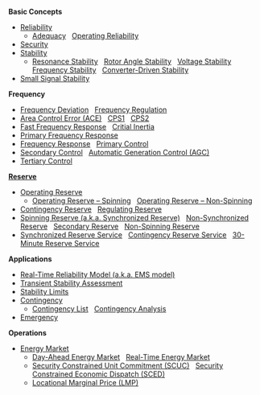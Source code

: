 **Basic Concepts**

- [Reliability](/wiki/reliability)
  - [Adequacy](/wiki/adequacy) &nbsp; [Operating Reliability](/wiki/operating-reliability)
- [Security](/wiki/security)
- [Stability](/wiki/stability)
  - [Resonance Stability](/wiki/resonance-stability) &nbsp; [Rotor Angle Stability](/wiki/rotor-angle-stability) &nbsp; [Voltage Stability](/wiki/voltage-stability) &nbsp; [Frequency Stability](/wiki/frequency-stability) &nbsp; [Converter-Driven Stability](/wiki/converter-driven-stability)
- [Small Signal Stability](/wiki/small-signal-stability)

**Frequency**

- [Frequency Deviation](/wiki/frequency-deviation) &nbsp; [Frequency Regulation](/wiki/frequency-regulation)
- [Area Control Error (ACE)](/wiki/area-control-error) &nbsp; [CPS1](/wiki/control-performance-standard-1) &nbsp; [CPS2](/wiki/control-performance-standard-2)
- [Fast Frequency Response](/wiki/fast-frequency-response) &nbsp; [Critial Inertia](/wiki/critical-inertia)
- [Primary Frequency Response](/wiki/primary-frequency-response) &nbsp;
- [Frequency Response](/wiki/frequnecy-response) &nbsp; [Primary Control](/wiki/primary-control) &nbsp;
- [Secondary Control](/wiki/secondary-control) &nbsp; [Automatic Generation Control (AGC)](/wiki/automatic-generation-control) &nbsp;
- [Tertiary Control](/wiki/tertiary-control)

**[Reserve](/wiki/reserve)**

- [Operating Reserve](/wiki/operating-reserve)
  - [Operating Reserve – Spinning](/wiki/operating-reserve-spinning) &nbsp; [Operating Reserve – Non-Spinning](/wiki/operating-reserve-non-spinning)
- [Contingency Reserve](/wiki/contingency-reserve) &nbsp; [Regulating Reserve](/wiki/regulating-reserve)
- [Spinning Reserve (a.k.a. Synchronized Reserve)](/wiki/spinning-reserve) &nbsp; [Non-Synchronized Reserve](/wiki/non-synchronized-reserve) &nbsp; [Secondary Reserve](/wiki/secondary-reserve) &nbsp; [Non-Spinning Reserve](/wiki/non-spinning-reserve)
- [Synchronized Reserve Service](/wiki/synchronized-reserve-service) &nbsp; [Contingency Reserve Service](/wiki/contingency-reserve-service) &nbsp; [30-Minute Reserve Service](/wiki/30-minute-reserve-service)

**Applications**

- [Real-Time Reliability Model (a.k.a. EMS model)](/wiki/real-time-reliability-model)
- [Transient Stability Assessment](/wiki/transient-stability-assessment)
- [Stability Limits](/wiki/stability-limits)
- [Contingency](/wiki/contingency)
  - [Contingency List](/wiki/contingency-list) &nbsp; [Contingency Analysis](/wiki/contingency-analysis)
- [Emergency](/wiki/emergency)

**Operations**

- [Energy Market](/wiki/energy-market)
  - [Day-Ahead Energy Market](/wiki/day-ahead-energy-market) &nbsp; [Real-Time Energy Market](/wiki/real-time-energy-market)
  - [Security Constrained Unit Commitment (SCUC)](/wiki/security-constrained-unit-commitment) &nbsp; [Security Constrained Economic Dispatch (SCED)](/wiki/security-constrained-economic-dispatch)
  - [Locational Marginal Price (LMP)](/wiki/locational-marginal-price)

<br>
